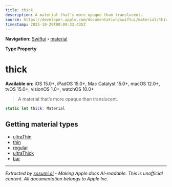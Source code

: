 ```yaml
---
title: thick
description: A material that’s more opaque than translucent.
source: https://developer.apple.com/documentation/swiftui/material/thick
timestamp: 2025-10-29T00:09:33.435Z
---
```


**Navigation:** [Swiftui](/documentation/swiftui) › [material](/documentation/swiftui/material)

**Type Property**

# thick

**Available on:** iOS 15.0+, iPadOS 15.0+, Mac Catalyst 15.0+, macOS 12.0+, tvOS 15.0+, visionOS 1.0+, watchOS 10.0+

> A material that’s more opaque than translucent.

```swift
static let thick: Material
```

## Getting material types

- [ultraThin](/documentation/swiftui/material/ultrathin)
- [thin](/documentation/swiftui/material/thin)
- [regular](/documentation/swiftui/material/regular)
- [ultraThick](/documentation/swiftui/material/ultrathick)
- [bar](/documentation/swiftui/material/bar)

---

*Extracted by [sosumi.ai](https://sosumi.ai) - Making Apple docs AI-readable.*
*This is unofficial content. All documentation belongs to Apple Inc.*
